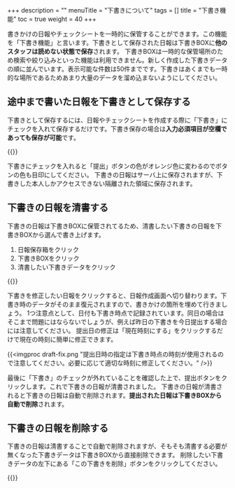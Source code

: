 +++
description = ""
menuTitle = "下書きについて"
tags = []
title = "下書き機能"
toc = true
weight = 40
+++

書きかけの日報やチェックシートを一時的に保管することができます。この機能を「下書き機能」と言います。下書きとして保存された日報は下書きBOXに**他のスタッフは読めない状態で保存**されます。
下書きBOXは一時的な保管場所のため検索や絞り込みといった機能は利用できません。新しく作成した下書きデータの順に並んでいます。表示可能な件数は50件までです。下書きはあくまでも一時的な場所であるためあまり大量のデータを溜め込まないようにしてください。

## 途中まで書いた日報を下書きとして保存する

下書きとして保存するには、日報やチェックシートを作成する際に「下書き」にチェックを入れて保存するだけです。下書き保存の場合は**入力必須項目が空欄であっても保存が可能**です。

{{<appscreen filename="report-draft-save" title="日報を下書きとして保存する" desc="日報やチェックシートを作成する際に、「下書き」にチェックを入れて保存すると下書きBOXに保存されます" >}}


下書きにチェックを入れると「提出」ボタンの色がオレンジ色に変わるのでボタンの色も目印にしてください。
下書きの日報はサーバ上に保存されますが、下書きした本人しかアクセスできない隔離された領域に保存されます。

## 下書きの日報を清書する

下書きの日報は下書きBOXに保管されてるため、清書したい下書きの日報を下書きBOXから選んで書き上げます。

1. 日報保存箱をクリック
1. 下書きBOXをクリック
1. 清書したい下書きデータをクリック

{{<appscreen filename="report-draft-box" title="下書きボックスを開く" desc="下書きBOXから清書したいデータを選んでください。クリックすると日報作成画面に切り替わります" >}}



下書きを修正したい日報をクリックすると、日報作成画面へ切り替わります。下書き時のデータがそのまま復元されますので、書きかけの箇所を埋めて行きましょう。
1つ注意点として、日付も下書き時点で記録されています。同日の場合はそこまで問題にはならないでしょうが、例えば昨日の下書きを今日提出する場合には注意してください。
提出日の修正は「現在時刻にする」をクリックするだけで現在の時刻に簡単に修正できます。

{{<imgproc draft-fix.png "提出日時の指定は下書き時点の時刻が使用されるので注意してください。必要に応じて適切な時刻に修正してください。" />}}

最後に「下書き」のチェックが外れていることを確認した上で、提出ボタンをクリックします。これで下書きの日報が清書されました。
下書きの日報が清書されると下書きの日報は自動で削除されます。**提出された日報は下書きBOXから自動で削除**されます。

## 下書きの日報を削除する

下書きの日報は清書することで自動で削除されますが、そもそも清書する必要が無くなった下書きデータは下書きBOXから直接削除できます。
削除したい下書きデータの左下にある「この下書きを削除」ボタンをクリックしてください。

{{<appscreen filename="draft-delete" title="下書きの日報を削除" desc="不要になった下書きの日報は下書きBOXから直接削除します" >}}

